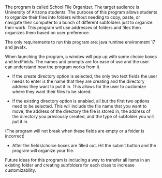 The program is called School File Organizer. The target audience is University of Arizona students.
The purpose of this program allows students to organize their files into folders without needing to
copy, paste, or navigate their computer to a bunch of different subfolders just to organize their work.
This program will use addresses of folders and files then organizes them based on user preference.

The only requirements to run this program are: java runtime environment 17 and javafx.

When launching the program, a window will pop up with some choice boxes and textFields.
The names and prompts are for ease of use and the user can understand how the program works from it.

- If the create directory option is selected, the only two text fields the user needs to enter is the
  name that they are creating and the directory address they want to put it in. This allows for the user
  to customize where they want their files to be stored.

- If the existing directory option is enabled, all but the first two options need to be selected. This will include
  the file name that you want to move, the address of the directory the file is stored in, the address of the
  directory you previously created, and the type of subfolder you will put it in.

(The program will not break when these fields are empty or a folder is incorrect)

- After the fields/choice boxes are filled out. Hit the submit button and the program will organize your file.

Future ideas for this program is including a way to transfer all items in an existing folder and creating subfolders
for each class to increase customizability.
